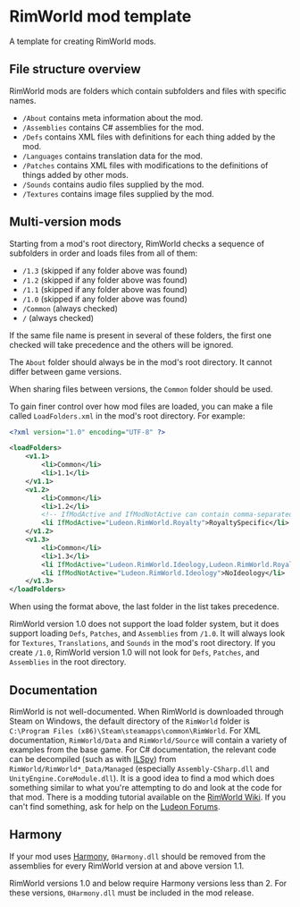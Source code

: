 # RimWorld mod template

A template for creating RimWorld mods.

## File structure overview

RimWorld mods are folders which contain subfolders and files with specific names.

- `/About` contains meta information about the mod.
- `/Assemblies` contains C# assemblies for the mod.
- `/Defs` contains XML files with definitions for each thing added by the mod.
- `/Languages` contains translation data for the mod.
- `/Patches` contains XML files with modifications to the definitions of things added by other mods.
- `/Sounds` contains audio files supplied by the mod.
- `/Textures` contains image files supplied by the mod.

## Multi-version mods

Starting from a mod's root directory, RimWorld checks a sequence of subfolders in order and loads files from all of them:

- `/1.3` (skipped if any folder above was found)
- `/1.2` (skipped if any folder above was found)
- `/1.1` (skipped if any folder above was found)
- `/1.0` (skipped if any folder above was found)
- `/Common` (always checked)
- `/` (always checked)

If the same file name is present in several of these folders, the first one checked will take precedence and the others will be ignored.

The `About` folder should always be in the mod's root directory.
It cannot differ between game versions.

When sharing files between versions, the `Common` folder should be used.

To gain finer control over how mod files are loaded, you can make a file called `LoadFolders.xml` in the mod's root directory.
For example:

```xml
<?xml version="1.0" encoding="UTF-8" ?>

<loadFolders>
	<v1.1>
		<li>Common</li>
		<li>1.1</li>
	</v1.1>
	<v1.2>
		<li>Common</li>
		<li>1.2</li>
		<!-- IfModActive and IfModNotActive can contain comma-separated (treated like an OR operator) package IDs of mods. The folder will only be loaded if the condition is met. -->
		<li IfModActive="Ludeon.RimWorld.Royalty">RoyaltySpecific</li>
	</v1.2>
	<v1.3>
		<li>Common</li>
		<li>1.3</li>
		<li IfModActive="Ludeon.RimWorld.Ideology,Ludeon.RimWorld.Royalty">AnyExpansions</li>
		<li IfModNotActive="Ludeon.RimWorld.Ideology">NoIdeology</li>
	</v1.3>
</loadFolders>
```

When using the format above, the last folder in the list takes precedence.

RimWorld version 1.0 does not support the load folder system, but it does support loading `Defs`, `Patches`, and `Assemblies` from `/1.0`.
It will always look for `Textures`, `Translations`, and `Sounds` in the mod's root directory.
If you create `/1.0`, RimWorld version 1.0 will not look for `Defs`, `Patches`, and `Assemblies` in the root directory.

## Documentation

RimWorld is not well-documented.
When RimWorld is downloaded through Steam on Windows, the default directory of the `RimWorld` folder is `C:\Program Files (x86)\Steam\steamapps\common\RimWorld`.
For XML documentation, `RimWorld/Data` and `RimWorld/Source` will contain a variety of examples from the base game.
For C# documentation, the relevant code can be decompiled (such as with [ILSpy](https://github.com/icsharpcode/ILSpy)) from `RimWorld/RimWorld*_Data/Managed` (especially `Assembly-CSharp.dll` and `UnityEngine.CoreModule.dll`).
It is a good idea to find a mod which does something similar to what you're attempting to do and look at the code for that mod.
There is a modding tutorial available on the [RimWorld Wiki](https://rimworldwiki.com/wiki/Modding).
If you can't find something, ask for help on the [Ludeon Forums](https://ludeon.com/forums/).

## Harmony

If your mod uses [Harmony](https://github.com/pardeike/Harmony), `0Harmony.dll` should be removed from the assemblies for every RimWorld version at and above version 1.1.

RimWorld versions 1.0 and below require Harmony versions less than 2.
For these versions, `0Harmony.dll` must be included in the mod release.
